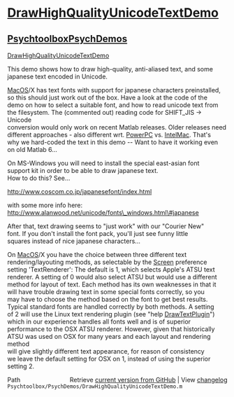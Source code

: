 # [DrawHighQualityUnicodeTextDemo](DrawHighQualityUnicodeTextDemo)
## [Psychtoolbox](Psychtoolbox)[PsychDemos](PsychDemos)

[DrawHighQualityUnicodeTextDemo](DrawHighQualityUnicodeTextDemo)  
  
This demo shows how to draw high-quality, anti-aliased text, and some  
japanese text encoded in Unicode.  
  
[MacOS](MacOS)/X has text fonts with support for japanese characters preinstalled,  
so this should just work out of the box. Have a look at the code of the  
demo on how to select a suitable font, and how to read unicode text from  
the filesystem. The (commented out) reading code for SHIFT\_JIS -\> Unicode  
conversion would only work on recent Matlab releases. Older releases need  
different approaches - also different wrt. [PowerPC](PowerPC) vs. [IntelMac](IntelMac). That's  
why we hard-coded the text in this demo -- Want to have it working even  
on old Matlab 6...  
  
On MS-Windows you will need to install the special east-asian font  
support kit in order to be able to draw japanese text.  
How to do this? See...  
  
http://www.coscom.co.jp/japanesefont/index.html  
  
with some more info here:  
http://www.alanwood.net/unicode/fonts\_windows.html\#japanese  
  
After that, text drawing seems to "just work" with our "Courier New"  
font. If you don't install the font pack, you'll just see funny little  
squares instead of nice japanese characters...  
  
On [MacOS](MacOS)/X you have the choice between three different text  
rendering/layouting methods, as selectable by the [Screen](Screen) preference  
setting 'TextRenderer': The default is 1, which selects Apple's ATSU text  
renderer. A setting of 0 would also select ATSU but would use a different  
method for layout of text. Each method has its own weaknesses in that it  
will have trouble drawing text in some special fonts correctly, so you  
may have to choose the method based on the font to get best results.  
Typical standard fonts are handled correctly by both methods. A setting  
of 2 will use the Linux text rendering plugin (see "help [DrawTextPlugin](DrawTextPlugin)")  
which in our experience handles all fonts well and is of superior  
performance to the OSX ATSU renderer. However, given that historically  
ATSU was used on OSX for many years and each layout and rendering method  
will give slightly different text appearance, for reason of consistency  
we leave the default setting for OSX on 1, instead of using the superior  
setting 2.  
  




<div class="code_header" style="text-align:right;">
  <span style="float:left;">Path&nbsp;&nbsp;</span> <span class="counter">Retrieve <a href=
  "https://raw.github.com/Psychtoolbox-3/Psychtoolbox-3/beta/Psychtoolbox/PsychDemos/DrawHighQualityUnicodeTextDemo.m">current version from GitHub</a> | View <a href=
  "https://github.com/Psychtoolbox-3/Psychtoolbox-3/commits/beta/Psychtoolbox/PsychDemos/DrawHighQualityUnicodeTextDemo.m">changelog</a></span>
</div>
<div class="code">
  <code>Psychtoolbox/PsychDemos/DrawHighQualityUnicodeTextDemo.m</code>
</div>

